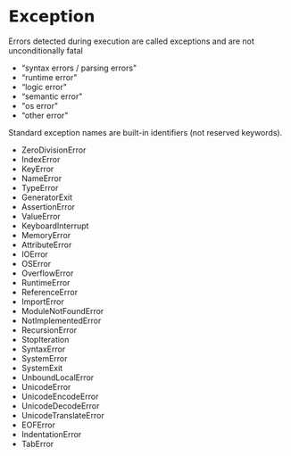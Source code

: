 # 𝗘𝘅𝗰𝗲𝗽𝘁𝗶𝗼𝗻

Errors detected during execution are called exceptions and are not unconditionally fatal
- “syntax errors / parsing errors"
- “runtime error"
- “logic error"
- “semantic error"
- "os error"
- “other error"


Standard exception names are built-in identifiers (not reserved keywords).
- ZeroDivisionError
- IndexError
- KeyError
- NameError
- TypeError
- GeneratorExit
- AssertionError
- ValueError
- KeyboardInterrupt
- MemoryError
- AttributeError
- IOError
- OSError
- OverflowError
- RuntimeError
- ReferenceError
- ImportError
- ModuleNotFoundError
- NotImplementedError 
- RecursionError
- StopIteration
- SyntaxError
- SystemError
- SystemExit
- UnboundLocalError
- UnicodeError
- UnicodeEncodeError
- UnicodeDecodeError
- UnicodeTranslateError
- EOFError
- IndentationError
- TabError 